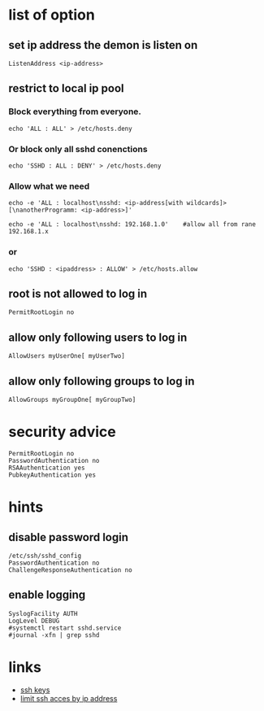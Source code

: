 # list of option

## set ip address the demon is listen on

```
ListenAddress <ip-address>
```

## restrict to local ip pool

### Block everything from everyone.

```
echo 'ALL : ALL' > /etc/hosts.deny
```

### Or block only all sshd conenctions

```
echo 'SSHD : ALL : DENY' > /etc/hosts.deny
```

### Allow what we need

```
echo -e 'ALL : localhost\nsshd: <ip-address[with wildcards]>[\nanotherProgramm: <ip-address>]'

echo -e 'ALL : localhost\nsshd: 192.168.1.0'    #allow all from rane 192.168.1.x
```

### or

```
echo 'SSHD : <ipaddress> : ALLOW' > /etc/hosts.allow
```

## root is not allowed to log in

```
PermitRootLogin no
```

## allow only following users to log in

```
AllowUsers myUserOne[ myUserTwo]
```

## allow only following groups to log in

```
AllowGroups myGroupOne[ myGroupTwo]
```

# security advice

```
PermitRootLogin no
PasswordAuthentication no
RSAAuthentication yes
PubkeyAuthentication yes
```

# hints

## disable password login

```
/etc/ssh/sshd_config
PasswordAuthentication no
ChallengeResponseAuthentication no
```

## enable logging

```
SyslogFacility AUTH
LogLevel DEBUG
#systemctl restart sshd.service
#journal -xfn | grep sshd
```

# links

* [ssh keys](https://wiki.archlinux.org/index.php/SSH_Keys)
* [limit ssh acces by ip address](http://blog.serverbuddies.com/limit-ssh-access-by-ip-address/)
